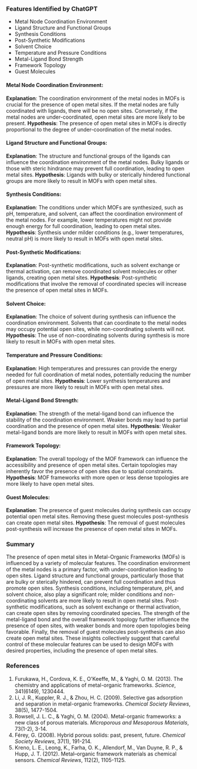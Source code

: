 ### Features Identified by ChatGPT
- Metal Node Coordination Environment
- Ligand Structure and Functional Groups
- Synthesis Conditions
- Post-Synthetic Modifications
- Solvent Choice
- Temperature and Pressure Conditions
- Metal-Ligand Bond Strength
- Framework Topology
- Guest Molecules

#### Metal Node Coordination Environment:
**Explanation**: The coordination environment of the metal nodes in MOFs is crucial for the presence of open metal sites. If the metal nodes are fully coordinated with ligands, there will be no open sites. Conversely, if the metal nodes are under-coordinated, open metal sites are more likely to be present.
**Hypothesis**: The presence of open metal sites in MOFs is directly proportional to the degree of under-coordination of the metal nodes.

#### Ligand Structure and Functional Groups:
**Explanation**: The structure and functional groups of the ligands can influence the coordination environment of the metal nodes. Bulky ligands or those with steric hindrance may prevent full coordination, leading to open metal sites.
**Hypothesis**: Ligands with bulky or sterically hindered functional groups are more likely to result in MOFs with open metal sites.

#### Synthesis Conditions:
**Explanation**: The conditions under which MOFs are synthesized, such as pH, temperature, and solvent, can affect the coordination environment of the metal nodes. For example, lower temperatures might not provide enough energy for full coordination, leading to open metal sites.
**Hypothesis**: Synthesis under milder conditions (e.g., lower temperatures, neutral pH) is more likely to result in MOFs with open metal sites.

#### Post-Synthetic Modifications:
**Explanation**: Post-synthetic modifications, such as solvent exchange or thermal activation, can remove coordinated solvent molecules or other ligands, creating open metal sites.
**Hypothesis**: Post-synthetic modifications that involve the removal of coordinated species will increase the presence of open metal sites in MOFs.

#### Solvent Choice:
**Explanation**: The choice of solvent during synthesis can influence the coordination environment. Solvents that can coordinate to the metal nodes may occupy potential open sites, while non-coordinating solvents will not.
**Hypothesis**: The use of non-coordinating solvents during synthesis is more likely to result in MOFs with open metal sites.

#### Temperature and Pressure Conditions:
**Explanation**: High temperatures and pressures can provide the energy needed for full coordination of metal nodes, potentially reducing the number of open metal sites.
**Hypothesis**: Lower synthesis temperatures and pressures are more likely to result in MOFs with open metal sites.

#### Metal-Ligand Bond Strength:
**Explanation**: The strength of the metal-ligand bond can influence the stability of the coordination environment. Weaker bonds may lead to partial coordination and the presence of open metal sites.
**Hypothesis**: Weaker metal-ligand bonds are more likely to result in MOFs with open metal sites.

#### Framework Topology:
**Explanation**: The overall topology of the MOF framework can influence the accessibility and presence of open metal sites. Certain topologies may inherently favor the presence of open sites due to spatial constraints.
**Hypothesis**: MOF frameworks with more open or less dense topologies are more likely to have open metal sites.

#### Guest Molecules:
**Explanation**: The presence of guest molecules during synthesis can occupy potential open metal sites. Removing these guest molecules post-synthesis can create open metal sites.
**Hypothesis**: The removal of guest molecules post-synthesis will increase the presence of open metal sites in MOFs.

### Summary
The presence of open metal sites in Metal-Organic Frameworks (MOFs) is influenced by a variety of molecular features. The coordination environment of the metal nodes is a primary factor, with under-coordination leading to open sites. Ligand structure and functional groups, particularly those that are bulky or sterically hindered, can prevent full coordination and thus promote open sites. Synthesis conditions, including temperature, pH, and solvent choice, also play a significant role; milder conditions and non-coordinating solvents are more likely to result in open metal sites. Post-synthetic modifications, such as solvent exchange or thermal activation, can create open sites by removing coordinated species. The strength of the metal-ligand bond and the overall framework topology further influence the presence of open sites, with weaker bonds and more open topologies being favorable. Finally, the removal of guest molecules post-synthesis can also create open metal sites. These insights collectively suggest that careful control of these molecular features can be used to design MOFs with desired properties, including the presence of open metal sites.

### References
1. Furukawa, H., Cordova, K. E., O'Keeffe, M., & Yaghi, O. M. (2013). The chemistry and applications of metal-organic frameworks. *Science*, 341(6149), 1230444.
2. Li, J. R., Kuppler, R. J., & Zhou, H. C. (2009). Selective gas adsorption and separation in metal-organic frameworks. *Chemical Society Reviews*, 38(5), 1477-1504.
3. Rowsell, J. L. C., & Yaghi, O. M. (2004). Metal-organic frameworks: a new class of porous materials. *Microporous and Mesoporous Materials*, 73(1-2), 3-14.
4. Férey, G. (2008). Hybrid porous solids: past, present, future. *Chemical Society Reviews*, 37(1), 191-214.
5. Kreno, L. E., Leong, K., Farha, O. K., Allendorf, M., Van Duyne, R. P., & Hupp, J. T. (2012). Metal–organic framework materials as chemical sensors. *Chemical Reviews*, 112(2), 1105-1125.
